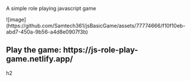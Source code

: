 <p>A simple role playing javascript game</p>
![image](https://github.com/Samtech361/jsBasicGame/assets/77774666/f10f10eb-abd7-450a-9b56-a4d8e0907f3b)

<h2>Play the game: https://js-role-play-game.netlify.app/</h2>h2
